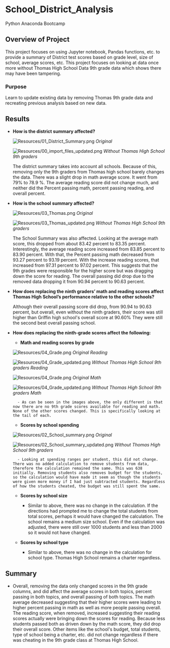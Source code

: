 # School_District_Analysis
Python Anaconda Bootcamp
## Overview of Project
This project focuses on using Jupyter notebook, Pandas functions, etc. to provide a summary of District test scores based on grade level, size of school, average scores, etc. This project focuses on looking at data once more without Thomas High School Data 9th grade data which shows there may have been tampering.
### Purpose
Learn to update existing data by removing Thomas 9th grade data and recreating previous analysis based on new data.

## Results
- **How is the district summary affected?**

    ![Resources/01_District_Summary.png](Resources/01_District_Summary.png) *Original*

    ![Resources/00_import_files_updated.png](Resources/01_District_Summary_updated.png) *Without Thomas High School 9th graders*

    The district summary takes into account all schools. Because of this, removing only the 9th graders from Thomas high school barely changes the data. There was a slight drop in math average score. It went from 79% to 78.9 %. The average reading score did not change much, and neither did the Percent passing math, percent passing reading, and overall percent.

- **How is the school summary affected?**

    ![Resources/03_Thomas.png](Resources/03_Thomas.png) *Original*

    ![Resources/03_Thomas_updated.png](Resources/03_Thomas_updated.png) *Without Thomas High School 9th graders*

    The School Summary was also affected. Looking at the average math score, this dropped from about 83.42 percent to 83.35 percent. Interestingly, the average reading score increased from 83.85 percent to 83.90 percent. With that, the Percent passing math decreased from 93.27 percent to 93.19 percent. With the increase reading scores,  that increased from 97.31 percent to 97.02 percent. This suggests that the 9th grades were responsible for the higher score but was dragging down the score for reading. The overall passing did drop due to the removed data dropping it from 90.94 percent to 90.63 percent.

- **How does replacing the ninth graders’ math and reading scores affect Thomas High School’s performance relative to the other schools?**

    Although their overall passing score did drop, from 90.94 to 90.63 percent, but overall, even without the ninth graders, their score was still higher than Griffin high school's overall score at 90.60% They were still the second best overall passing school.

- **How does replacing the ninth-grade scores affect the following:**
    - **Math and reading scores by grade**

    ![Resources/04_Grade.png](Resources/04_Grade.png) *Original Reading*

    ![Resources/04_Grade_updated.png](Resources/04_Grade_updated.png) *Without Thomas High School 9th graders Reading*

    ![Resources/04_Grade.png](Resources/04_Math.png) *Original Math* 

    ![Resources/04_Grade_updated.png](Resources/04_Math_updated.png) *Without Thomas High School 9th graders Math*

        - As can be seen in the images above, the only different is that now there are no 9th grade scores available for reading and math. None of the other scores changed. This is specifically looking at the tail of each.

    - **Scores by school spending**

    ![Resources/02_School_summary.png](Resources/02_School_summary.png) *Original*

    ![Resources/02_School_summary_updated.png](Resources/02_School_summary_updated.png) *Without Thomas High School 9th graders*
        
        - Looking at spending ranges per student, this did not change. There was no added calculation to remove students from data, therefore the calculation remained the same. This was 638 initially. Removing students also removes budget for the students, so the calculation would have made it seem as though the students were given more money if I had just subtracted students. Regardless of how the students cheated, the budget was still spent the same.

    - **Scores by school size**
        - Similar to above, there was no change in the calculation. If the directions had prompted me to change the total students from total scores, perhaps it would have changed the calculation. The school remains a medium size school. Even if the calculation was adjusted, there were still over 1000 students and less than 2000 so it would not have changed.

    - **Scores by school type**
       - Similar to above, there was no change in the calculation for school type. Thomas High School remains a charter regardless.


## Summary
- Overall, removing the data only changed scores in the 9th grade columns, and did affect the average scores in both topics, percent passing in both topics, and overall passing of both topics. The math average decreased suggesting that their higher scores were leading to higher percent passing in math as well as more people passing overall. The reading score, when removed, increased suggesting their reading scores actually were bringing down the scores for reading. Because less students passed both as driven down by the math score, they did drop their overall score. Other items like the school's budget, total students, type of school being a charter, etc. did not change regardless if there was cheating in the 9th grade class at Thomas High School.